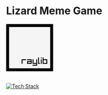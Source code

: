 # Lizard Meme Game

<p>
  <img src="raylib_icon.png" alt="Raylib Icon" width="128" />
</p>

##
[![Tech Stack](https://skillicons.dev/icons?i=bash,c,cmake,git,gitlab,github,vscode,js,html,css,wasm,md)](https://skillicons.dev)
